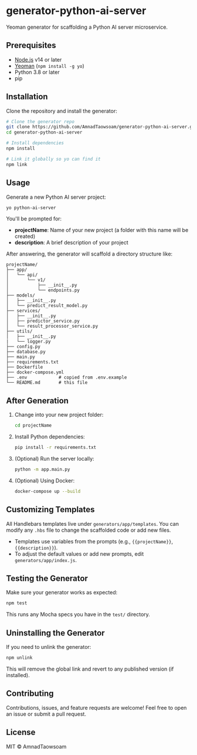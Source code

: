 # generator-python-ai-server

Yeoman generator for scaffolding a Python AI server microservice.

## Prerequisites

* [Node.js](https://nodejs.org/) v14 or later
* [Yeoman](https://yeoman.io/) (`npm install -g yo`)
* Python 3.8 or later
* pip

## Installation

Clone the repository and install the generator:

```bash
# Clone the generator repo
git clone https://github.com/AmnadTaowsoam/generator-python-ai-server.git
cd generator-python-ai-server

# Install dependencies
npm install

# Link it globally so yo can find it
npm link
```

## Usage

Generate a new Python AI server project:

```bash
yo python-ai-server
```

You'll be prompted for:

* **projectName**: Name of your new project (a folder with this name will be created)
* **description**: A brief description of your project

After answering, the generator will scaffold a directory structure like:

```
projectName/
├── app/
│   └── api/
│       └── v1/
│           ├── __init__.py
│           └── endpoints.py
├── models/
│   ├── __init__.py
│   └── predict_result_model.py
├── services/
│   ├── __init__.py
│   ├── predictor_service.py
│   └── result_processor_service.py
├── utils/
│   ├── __init__.py
|   └── logger.py
├── config.py
├── database.py
├── main.py
├── requirements.txt
├── Dockerfile
├── docker-compose.yml
├── .env            # copied from .env.example
└── README.md       # this file
```

## After Generation

1. Change into your new project folder:

   ```bash
   cd projectName
   ```

2. Install Python dependencies:

   ```bash
   pip install -r requirements.txt
   ```

3. (Optional) Run the server locally:

   ```bash
   python -m app.main.py
   ```

4. (Optional) Using Docker:

   ```bash
   docker-compose up --build
   ```

## Customizing Templates

All Handlebars templates live under `generators/app/templates`. You can modify any `.hbs` file to change the scaffolded code or add new files.

- Templates use variables from the prompts (e.g., `{{projectName}}`, `{{description}}`).
- To adjust the default values or add new prompts, edit `generators/app/index.js`.

## Testing the Generator

Make sure your generator works as expected:

```bash
npm test
```

This runs any Mocha specs you have in the `test/` directory.

## Uninstalling the Generator

If you need to unlink the generator:

```bash
npm unlink
```

This will remove the global link and revert to any published version (if installed).

## Contributing

Contributions, issues, and feature requests are welcome! Feel free to open an issue or submit a pull request.

## License

MIT © AmnadTaowsoam
